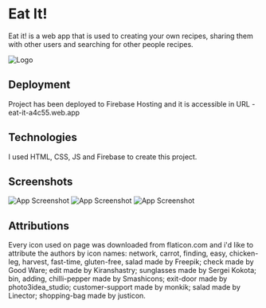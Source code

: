 
# Eat It!

Eat it! is a web app that is used to creating your own recipes, sharing them with other users and searching for other people recipes.


![Logo](https://firebasestorage.googleapis.com/v0/b/eat-it-a4c55.appspot.com/o/images%2FlogoNew.png?alt=media&token=7c7525bc-be76-40a4-8503-a88d007236c2)


## Deployment

Project has been deployed to Firebase Hosting and it is accessible in URL - eat-it-a4c55.web.app
## Technologies
I used HTML, CSS, JS and Firebase to create this project.
## Screenshots

![App Screenshot](https://firebasestorage.googleapis.com/v0/b/eat-it-a4c55.appspot.com/o/images%2Fss1.jpg?alt=media&token=7f8db71e-871a-4bf8-b6a0-f890098f4247)
![App Screenshot](https://firebasestorage.googleapis.com/v0/b/eat-it-a4c55.appspot.com/o/images%2Fss2.jpg?alt=media&token=66837957-3753-4720-8197-2c275061b78f)
![App Screenshot](https://firebasestorage.googleapis.com/v0/b/eat-it-a4c55.appspot.com/o/images%2Fss3.jpg?alt=media&token=61e0418f-3bc0-4d6c-af9d-ec358596d396)


## Attributions
Every icon used on page was downloaded from flaticon.com and i'd like to attribute the authors by icon names:
network, carrot, finding, easy, chicken-leg, harvest, fast-time, gluten-free, salad made by Freepik;
check made by Good Ware;
edit made by Kiranshastry;
sunglasses made by Sergei Kokota;
bin, adding, chilli-pepper made by Smashicons;
exit-door made by photo3idea_studio;
customer-support made by monkik;
salad made by Linector;
shopping-bag made by justicon.